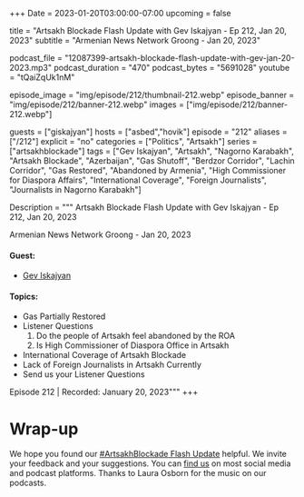 +++
Date = 2023-01-20T03:00:00-07:00
upcoming = false

title = "Artsakh Blockade Flash Update with Gev Iskajyan - Ep 212, Jan 20, 2023"
subtitle = "Armenian News Network Groong - Jan 20, 2023"

podcast_file = "12087399-artsakh-blockade-flash-update-with-gev-jan-20-2023.mp3"
podcast_duration = "470"
podcast_bytes = "5691028"
youtube = "tQaiZqUk1nM"

episode_image = "img/episode/212/thumbnail-212.webp"
episode_banner = "img/episode/212/banner-212.webp"
images = ["img/episode/212/banner-212.webp"]

guests = ["giskajyan"]
hosts = ["asbed","hovik"]
episode = "212"
aliases = ["/212"]
explicit = "no"
categories = ["Politics", "Artsakh"]
series = ["artsakhblockade"]
tags = ["Gev Iskajyan", "Artsakh", "Nagorno Karabakh", "Artsakh Blockade", "Azerbaijan", "Gas Shutoff", "Berdzor Corridor", "Lachin Corridor", "Gas Restored", "Abandoned by Armenia", "High Commissioner for Diaspora Affairs", "International Coverage", "Foreign Journalists", "Journalists in Nagorno Karabakh"]

Description = """
Artsakh Blockade Flash Update with Gev Iskajyan - Ep 212, Jan 20, 2023

Armenian News Network Groong - Jan 20, 2023

#### Guest: 
* [Gev Iskajyan](/guest/giskajyan)

#### Topics:
* Gas Partially Restored
* Listener Questions
    1. Do the people of Artsakh feel abandoned by the ROA
    2. Is High Commissioner of Diaspora Office in Artsakh
* International Coverage of Artsakh Blockade
* Lack of Foreign Journalists in Artsakh Currently
* Send us your Listener Questions

Episode 212 | Recorded: January 20, 2023"""
+++


# Wrap-up

We hope you found our [#ArtsakhBlockade Flash Update](https://podcasts.groong.org/) helpful. We invite your feedback and your suggestions. You can [find us](https://linktr.ee/groong) on most social media and podcast platforms. Thanks to Laura Osborn for the music on our podcasts.
